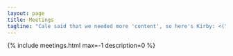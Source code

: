 ```yaml
---
layout: page
title: Meetings
tagline: "Cale said that we needed more 'content', so here's Kirby: <(^.^<)"
---
```


{% include meetings.html max=-1 description=0 %}
